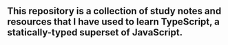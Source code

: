 ## This repository is a collection of study notes and resources that I have used to learn TypeScript, a statically-typed superset of JavaScript. 
